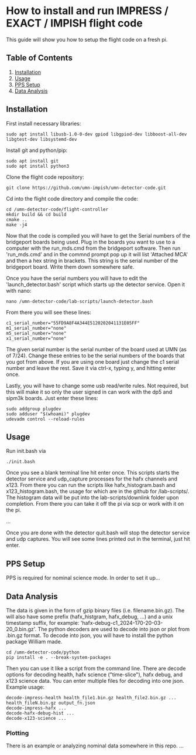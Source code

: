 # How to install and run IMPRESS / EXACT / IMPISH flight code

This guide will show you how to setup the flight code on a fresh pi.

## Table of Contents
1. [Installation](#installation)
2. [Usage](#usage)
3. [PPS Setup](#pps-setup)
4. [Data Analysis](#data-Analysis)


## Installation

First install necessary libraries:
```
sudo apt install libusb-1.0-0-dev gpiod libgpiod-dev libboost-all-dev libgtest-dev libsystemd-dev
```

Install git and python/pip:
```
sudo apt install git
sudo apt install python3
```

Clone the flight code repository:
```
git clone https://github.com/umn-impish/umn-detector-code.git
```

Cd into the flight code directory and compile the code:
```
cd /umn-detector-code/flight-controller
mkdir build && cd build
cmake ..
make -j4
```

Now that the code is compiled you will have to get the Serial numbers of the bridgeport boards being used. Plug in the boards you want to use to a computer with the run_mds.cmd from the bridgeport software. Then run 'run_mds.cmd' and in the commnd prompt pop up it will list 'Attached MCA' and then a hex string in brackets. This string is the serial number of the bridgeport board. Write them down somewhere safe.

Once you have the serial numbers you will have to edit the 'launch_detector.bash' script which starts up the detector service. Open it with nano:
```
nano /umn-detector-code/lab-scripts/launch-detector.bash
```
From there you will see these lines:
```
c1_serial_number="55FD9A8F4A344E5120202041131E05FF"
m1_serial_number="none"
m5_serial_number="none"
x1_serial_number="none"
```
The given serial number is the serial number of the board used at UMN (as of 7/24). Change these entries to be the serial numbers of the boards that you got from above. If you are using one board just change the c1 serial number and leave the rest.
Save it via ctrl-x, typing y, and hitting enter once.

Lastly, you will have to change some usb read/write rules. Not required, but this will make it so only the user signed in can work with the dp5 and sipm3k boards. Just enter these lines:
```
sudo addgroup plugdev
sudo adduser "$(whoami)" plugdev
udevadm control --reload-rules
```

## Usage

Run init.bash via
```
./init.bash
```
Once you see a blank terminal line hit enter once. This scripts starts the detector service and udp_capture processes for the hafx channels and x123. From there you can run the scripts like hafx_histogram.bash and x123_histogram.bash, the usage for which are in the github for /lab-scripts/. The histogram data will be put into the lab-scripts/downlink folder upon completion. From there you can take it off the pi via scp or work with it on the pi.

...

Once you are done with the detector quit.bash will stop the detector service and udp captures. You will see some lines printed out in the terminal, just hit enter.

## PPS Setup

PPS is required for nominal science mode. In order to set it up...

## Data Analysis

The data is given in the form of gzip binary files (i.e. filename.bin.gz). The will also have some prefix (hafx_histgram, hafx_debug, ...) and a unix timestamp suffix, for example: 'hafx-debug-c1_2024-170-20-03-20_0.bin.gz'. The python decoders are used to decode into json or plot from .bin.gz format. To decode into json, you will have to install the python package William made.
```
cd /umn-detector-code/python
pip install -e . --break-system-packages
```
Then you can use it like a script from the command line. There are decode options for decoding health, hafx science ("time-slice"), hafx debug, and x123 science data. You can enter multiple files for decoding into one json. Example usage:
```
decode-impress-health health_file1.bin.gz health_file2.bin.gz ... health_fileN.bin.gz output_fn.json
decode-impress-hafx ...                       
decode-hafx-debug-hist ...
decode-x123-science ...
```
### Plotting

There is an example or analyzing nominal data somewhere in this repo. ...
